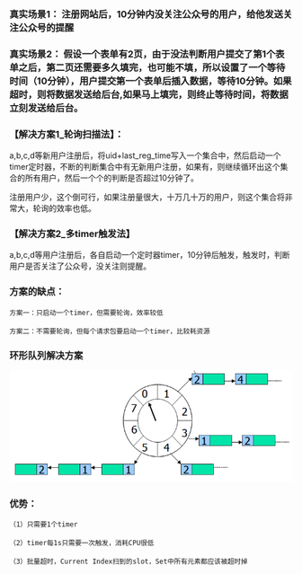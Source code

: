 

### 真实场景1：  注册网站后，10分钟内没关注公众号的用户，给他发送关注公众号的提醒

### 真实场景2：  假设一个表单有2页，由于没法判断用户提交了第1个表单之后，第二页还需要多久填完，也可能不填，所以设置了一个等待时间（10分钟），用户提交第一个表单后插入数据，等待10分钟。如果超时，则将数据发送给后台,如果马上填完，则终止等待时间，将数据立刻发送给后台。
 
### 【解决方案1_轮询扫描法】：

a,b,c,d等新用户注册后，将uid+last_reg_time写入一个集合中，然后启动一个timer定时器，不断的判断集合中有无新用户注册，如果有，则继续循环出这个集合的所有用户，然后一个个的判断是否超过10分钟了。

注册用户少，这个倒可行，如果注册量很大，十万几十万的用户，则这个集合将非常大，轮询的效率也低。

### 【解决方案2_多timer触发法】

a,b,c,d等用户注册后，各自启动一个定时器timer，10分钟后触发，触发时，判断用户是否关注了公众号，没关注则提醒。


### 方案的缺点：

	方案一：只启动一个timer，但需要轮询，效率较低

	方案二：不需要轮询，但每个请求包要启动一个timer，比较耗资源


### 环形队列解决方案

![images](145945_XgDf_181985.png)

### 优势：

    （1）只需要1个timer

    （2）timer每1s只需要一次触发，消耗CPU很低

    （3）批量超时，Current Index扫到的slot，Set中所有元素都应该被超时掉

